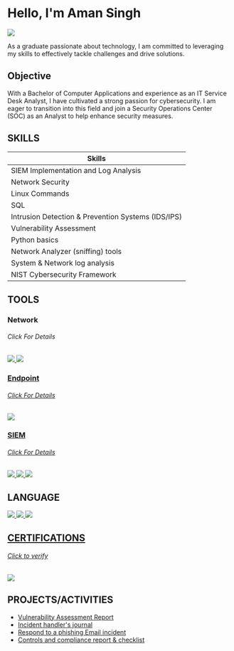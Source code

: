 # Hello, I'm Aman Singh
<a href="https://linkedin.com"><img src="https://img.shields.io/badge/-LinkedIn-0072b1?&style=for-the-badge&logo=linkedin&logoColor=white" /></a>

As a graduate passionate about technology, I am committed to leveraging my skills to effectively tackle challenges and drive solutions.

## Objective

With a Bachelor of Computer Applications and experience as an IT Service Desk Analyst, I have cultivated a strong passion for cybersecurity. I am eager to transition into this field and join a Security Operations Center (SOC) as an Analyst to help enhance security measures.
## SKILLS

| Skills                                               |
|-----------------------------------------------|
| SIEM Implementation and Log Analysis          | 
| Network Security                              | 
| Linux Commands                                | 
| SQL                                           | 
| Intrusion Detection & Prevention Systems (IDS/IPS) |             |
| Vulnerability Assessment                       |
| Python basics                                  |
| Network Analyzer (sniffing) tools              |
| System & Network log analysis                  |
| NIST Cybersecurity Framework                   |



## TOOLS

### Network
###### Click For Details
<div>
    <a href="https://drive.google.com/drive/folders/178lc7AJGaOU19DouY9zjIQjUl5QIqw3y?usp=sharing" target="_blank">
    <img src="https://img.shields.io/badge/-Wireshark-1679A7?&style=for-the-badge&logo=Wireshark&logoColor=white" />
    <a href="https://drive.google.com/drive/folders/1B8hR50a6ySbeIt9M488fd4ePe8ehAu9x?usp=sharing" target="_blank">
    <img src="https://img.shields.io/badge/-Suricata-EF3B2D?&style=for-the-badge&logo=Suricata&logoColor=white" />
    
</div>

### Endpoint
###### Click For Details
<div>
    <a href="https://drive.google.com/drive/folders/1PcsHf94bKYGbHCJoiqMWvzNOmzLiMwra?usp=sharing" target="_blank">
    <img src="https://img.shields.io/badge/-Wazuh-4B275F?&style=for-the-badge&logo=Wazuh&logoColor=white" />

</div>

### SIEM
###### Click For Details
<div>
    <a href="https://drive.google.com/drive/folders/1PcsHf94bKYGbHCJoiqMWvzNOmzLiMwra?usp=sharing" target="_blank">
    <img src="https://img.shields.io/badge/-Wazuh-4B275F?&style=for-the-badge&logo=Wazuh&logoColor=white" />
    <a href="https://drive.google.com/drive/folders/1qmVPPxkUMCBlH4ubhCjKW8SSEGJ0W31b?usp=sharing" target="_blank">
    <img src="https://img.shields.io/badge/-Splunk-000000?&style=for-the-badge&logo=Splunk&logoColor=white" />
    <a href="https://drive.google.com/drive/folders/1pWcDTf1IQaPKzQ2eIm6H4UlA2c_8hWJ1?usp=sharing" target="_blank">
    <img src="https://img.shields.io/badge/-Elastic-005571?&style=for-the-badge&logo=Elastic&logoColor=white" />
</a>

</div>

## LANGUAGE
<div>
<a href="https://drive.google.com/file/d/1d9lzJ9eAHohHjkk7Agj1DeFXkAG_aems/view?usp=sharing" target="_blank">
<img src="https://img.shields.io/badge/-SQL-00758F?&style=for-the-badge&logo=MySQL&logoColor=white" />
<a href="https://drive.google.com/file/d/17iVG5cYw_y4TbJpJPrUlOoViMcOr1PMh/view?usp=sharing" target="_blank">
<img src="https://img.shields.io/badge/-Linux-32CD32?&style=for-the-badge&logo=Linux&logoColor=white" />
<img src="https://img.shields.io/badge/-Python-306998?&style=for-the-badge&logo=Python&logoColor=white" />


</div>

## CERTIFICATIONS
###### Click to verify 
<div>
<div></div><a href="https://coursera.org/share/145ea5d45f728012237fcd588bfd15f5" target="_blank">
  <img src="https://img.shields.io/badge/-Google%20Cybersecurity%20Certificate-4285F4?&style=for-the-badge&logo=Google&logoColor=white" />
</a>

</div>

## PROJECTS/ACTIVITIES
- <a href="https://docs.google.com/document/d/1nVtC8Mi9SmZ6UK6d1Zg8VD4MwoqLWui4voyzTi3HPCI/edit?usp=sharing" target="_blank">Vulnerability Assessment Report</a>
- <a href="https://docs.google.com/document/d/1Q9No_S2LAN9XCDTb2IXojGrRUDZ5R-8KrZMJIceKac0/edit?usp=sharing" target="_blank">Incident handler's journal</a>
- <a href="https://docs.google.com/document/d/1y_ro5v_DO1En0CB9M6ckofYVc14Lt5yGeL6yDYBdKf4/edit?usp=sharing" target="_blank">Respond to a phishing Email incident</a>
- <a href="https://docs.google.com/document/d/1590eg0cLiOb7DKAa5tliReTRa453mCyIzy1nL8ldwz0/edit?usp=sharing" target="_blank">Controls and compliance report & checklist </a>

 
